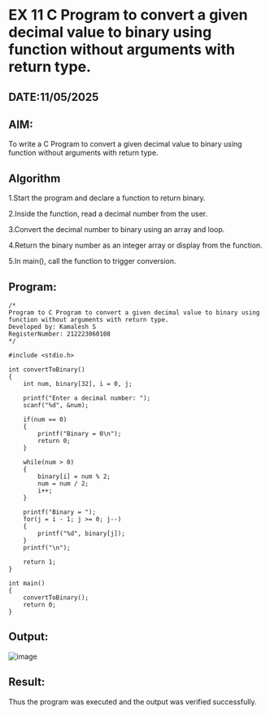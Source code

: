 # EX 11 C Program to convert a given decimal value to binary using function without arguments with return type.
## DATE:11/05/2025
## AIM:
To write a C Program to convert a given decimal value to binary using function without arguments with return type.

## Algorithm
1.Start the program and declare a function to return binary.

2.Inside the function, read a decimal number from the user.

3.Convert the decimal number to binary using an array and loop.

4.Return the binary number as an integer array or display from the function.

5.In main(), call the function to trigger conversion.

## Program:
```
/*
Program to C Program to convert a given decimal value to binary using function without arguments with return type.
Developed by: Kamalesh S
RegisterNumber: 212223060108 
*/

#include <stdio.h>

int convertToBinary()
{
    int num, binary[32], i = 0, j;

    printf("Enter a decimal number: ");
    scanf("%d", &num);

    if(num == 0)
    {
        printf("Binary = 0\n");
        return 0;
    }

    while(num > 0)
    {
        binary[i] = num % 2;
        num = num / 2;
        i++;
    }

    printf("Binary = ");
    for(j = i - 1; j >= 0; j--)
    {
        printf("%d", binary[j]);
    }
    printf("\n");

    return 1;
}

int main()
{
    convertToBinary();
    return 0;
}

```

## Output:

![image](https://github.com/user-attachments/assets/572b7254-5fdc-4cbd-9619-a35be338bfef)


## Result:
Thus the program was executed and the output was verified successfully.
